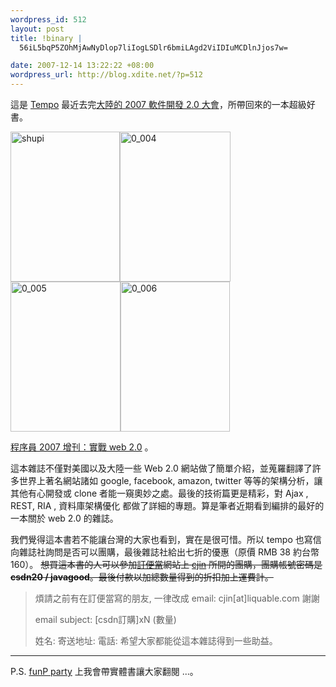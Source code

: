 ```yaml
--- 
wordpress_id: 512
layout: post
title: !binary |
  56iL5bqP5ZOhMjAwNyDlop7liIogLSDlr6bmiLAgd2ViIDIuMCDlnJjos7w=

date: 2007-12-14 13:22:22 +08:00
wordpress_url: http://blog.xdite.net/?p=512
---
```


這是 <a href="http://pocketshark.com/blog/page/tempo">Tempo</a> 最近去完<a href="http://www.sd2china.cn/">大陸的 2007 軟件開發 2.0 大會</a>，所帶回來的一本超級好書。

<a href="http://www.flickr.com/photos/14765209@N00/2110230674/" title="Flickr 上 xuitejoke 的 shupi"><img src="http://farm3.static.flickr.com/2032/2110230674_b8254ba8da_m.jpg" alt="shupi" height="240" width="175" /></a><a href="http://www.flickr.com/photos/14765209@N00/2110156210/" title="Flickr 上 xuitejoke 的 0_004"><img src="http://farm3.static.flickr.com/2237/2110156210_e0c5f50486_m.jpg" alt="0_004" height="240" width="177" /></a><a href="http://www.flickr.com/photos/14765209@N00/2110156322/" title="Flickr 上 xuitejoke 的 0_005"><img src="http://farm3.static.flickr.com/2290/2110156322_846d008563_m.jpg" alt="0_005" height="240" width="176" /></a><a href="http://www.flickr.com/photos/14765209@N00/2110156628/" title="Flickr 上 xuitejoke 的 0_006"><img src="http://farm3.static.flickr.com/2381/2110156628_5c089ae4f6_m.jpg" alt="0_006" height="240" width="175" /></a>

<a href="http://subject.csdn.net/web20programmer/">程序員 2007 增刊：實戰 web 2.0</a> 。

這本雜誌不僅對美國以及大陸一些 Web 2.0 網站做了簡單介紹，並蒐羅翻譯了許多世界上著名網站諸如 google, facebook, amazon, twitter 等等的架構分析，讓其他有心開發或 clone 者能一窺奧妙之處。最後的技術篇更是精彩，對 Ajax , REST, RIA , 資料庫架構優化 都做了詳細的專題。算是筆者近期看到編排的最好的一本關於 web 2.0 的雜誌。

我們覺得這本書若不能讓台灣的大家也看到，實在是很可惜。所以 tempo 也寫信向雜誌社詢問是否可以團購，最後雜誌社給出七折的優惠（原價 RMB 38 約台幣160）。
<strike>
想買這本書的人可以參加<a href="http://dinbendon.net/">訂便當</a>網站上 <a href="http://pocketshark.com/blog/page/cjin">cjin</a> 所開的團購，團購帳號密碼是 <strong>csdn20 / javagood</strong>。最後付款以加總數量得到的折扣加上運費計。


</strike>
<blockquote>煩請之前有在訂便當寫的朋友, 一律改成 email: cjin[at]liquable.com 謝謝

email subject: [csdn訂購]xN (數量)

姓名:
寄送地址:
電話:
希望大家都能從這本雜誌得到一些助益。</blockquote>


---
P.S. <a href="http://funp.com/party/">funP party</a> 上我會帶實體書讓大家翻閱 ...。
